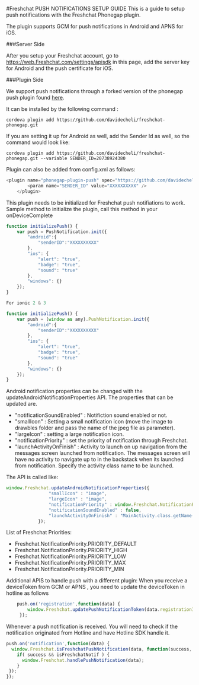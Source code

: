 #Freshchat PUSH NOTIFICATIONS SETUP GUIDE
This is a guide to setup push notifications with the Freshchat Phonegap plugin.

The plugin supports GCM for push notifications in Android and APNS for iOS.

###Server Side 

After you setup your Freshchat account, go to https://web.Freshchat.com/settings/apisdk in this page,
add the server key for Android and the push certificate for iOS.

###Plugin Side

We support push notifications through a forked version of the phonegap push plugin 
found [here](https://github.com/davidecheli/freshchat-phonegap).

It can be installed by the following command : 
```shell
cordova plugin add https://github.com/davidecheli/freshchat-phonegap.git
```
If you are setting it up for Android as well, add the Sender Id as well, so the command would look like:
```shell
cordova plugin add https://github.com/davidecheli/freshchat-phonegap.git --variable SENDER_ID=20738924380
```
Plugin can also be added from config.xml as follows:
```javascript
<plugin name="phonegap-plugin-push" spec="https://github.com/davidecheli/freshchat-phonegap.git">
        <param name="SENDER_ID" value="XXXXXXXXXX" />
    </plugin>
```

This plugin needs to be initialized for Freshchat push notifiations to work.
Sample method to initialize the plugin, call this method in your onDeviceComplete

```javascript
function initializePush() {
    var push = PushNotification.init({
        "android":{
            "senderID":"XXXXXXXXXX"
        },
        "ios": {
            "alert": "true",
            "badge": "true",
            "sound": "true"
        },
        "windows": {}
    });
}

For ionic 2 & 3 

function initializePush() {
    var push = (window as any).PushNotification.init({
        "android":{
            "senderID":"XXXXXXXXXX"
        },
        "ios": {
            "alert": "true",
            "badge": "true",
            "sound": "true"
        },
        "windows": {}
    });
}

```

Android notification properties can be changed with the updateAndroidNotificationProperties API. The properties that can be updated are.

-  "notificationSoundEnabled" : Notifiction sound enabled or not.
-  "smallIcon" : Setting a small notification icon (move the image to drawbles folder and pass the name of the jpeg file as parameter).
-  "largeIcon" : setting a large notification icon.
-  "notificationPriority" : set the priority of notification through Freshchat.
-  "launchActivityOnFinish" : Activity to launch on up navigation from the messages screen launched from notification. The messages screen will have no activity to navigate up to in the backstack when its launched from notification. Specify the activity class name to be launched.


The API is called like:
    
```javascript
window.Freshchat.updateAndroidNotificationProperties({
                "smallIcon" : "image",
                "largeIcon" : "image",
                "notificationPriority" : window.Freshchat.NotificationPriority.PRIORITY_MAX,
                "notificationSoundEnabled" : false,
                "launchActivityOnFinish" : "MainActivity.class.getName()"
            });
```
List of Freshchat Priorities:

-  Freshchat.NotificationPriority.PRIORITY_DEFAULT
-  Freshchat.NotificationPriority.PRIORITY_HIGH
-  Freshchat.NotificationPriority.PRIORITY_LOW
-  Freshchat.NotificationPriority.PRIORITY_MAX
-  Freshchat.NotificationPriority.PRIORITY_MIN


Additional APIS to handle push with a different plugin: 
When you receive a deviceToken from GCM or APNS , you need to update the deviceToken in hotline as follows

```javascript
    push.on('registration',function(data) {
        window.Freshchat.updatePushNotificationToken(data.registrationId);
     });
```

Whenever a push notification is received. You will need to check if the notification originated from Hotline 
and have Hotline SDK handle it.

```javascript
push.on('notification',function(data) {
  window.Freshchat.isFreshchatPushNotification(data, function(success, isFreshchatNotif) {
    if( success && isFreshchatNotif ) {
      window.Freshchat.handlePushNotification(data);
    }
 });
});
```
